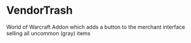 # VendorTrash
World of Warcraft Addon which adds a button to the merchant interface selling all uncommon (gray) items
